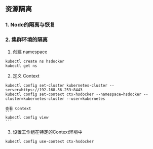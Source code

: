 ## 资源隔离

### 1. Node的隔离与恢复

### 2. 集群环境的隔离
1. 创建 namespace
```
kubectl create ns hsdocker
kubectl get ns
```

2. 定义 Context
```
kubectl config set-cluster kubernetes-cluster --server=https://192.168.56.253:8443
kubectl config set-context ctx-hsdocker --namespace=hsdocker --cluster=kubernetes-cluster --user=kubernetes
```

    查看 Context
    ```
    kubectl config view
    ```

3. 设置工作组在特定的Context环境中
```
kubectl config use-context ctx-hsdocker
```
